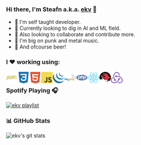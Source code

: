 ### Hi there, I'm Steafn a.k.a. [ekv][website] 👋

* 📖  I'm self taught developer.
* 🤖  Currently looking to dig in AI and ML field.
* 🤝 Also looking to collaborate and contribute more.
* 🎸 I'm big on punk and metal music.
* 🍺 And ofcourse beer!


### I ❤  working using:

<img align="left" width="32px" src="https://raw.githubusercontent.com/ekv88/ekv88/main/icons/babel.svg"/>
<img align="left" width="32px" src="https://raw.githubusercontent.com/ekv88/ekv88/main/icons/css3.svg"/>
<img align="left" width="32px" src="https://raw.githubusercontent.com/ekv88/ekv88/main/icons/html5.svg"/>
<img align="left" width="32px" src="https://raw.githubusercontent.com/ekv88/ekv88/main/icons/javascript.svg"/>
<img align="left" width="32px" src="https://raw.githubusercontent.com/ekv88/ekv88/main/icons/jquery.svg"/>
<img align="left" width="32px" src="https://raw.githubusercontent.com/ekv88/ekv88/main/icons/mysql.svg"/>
<img align="left" width="32px" src="https://raw.githubusercontent.com/ekv88/ekv88/main/icons/php.svg"/>
<img align="left" width="32px" src="https://raw.githubusercontent.com/ekv88/ekv88/main/icons/react.svg"/>
<img align="left" width="32px" src="https://raw.githubusercontent.com/ekv88/ekv88/main/icons/redhat.svg"/>
<img align="left" width="32px" src="https://raw.githubusercontent.com/ekv88/ekv88/main/icons/redux.svg"/>

<br/>

### Spotify Playing 🎧

[<img src="https://ekv-now-playing.vercel.app/api/spotify-playing" alt="ekv playlist" width="350" />](https://open.spotify.com/user/sa664offtseycw0wbljstxdrk)


### 📊 GitHub Stats
<img align="left" alt="ekv's git stats" src="https://github-readme-stats.vercel.app/api?username=ekv88&show_icons=true&hide_border=true&hide_title=true" />

[website]: https://ekv.pw
